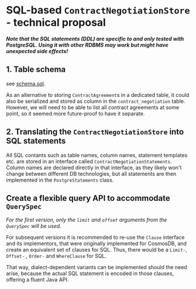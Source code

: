 # SQL-based `ContractNegotiationStore` - technical proposal

**_Note that the SQL statements (DDL) are specific to and only tested with PostgreSQL. Using it with other RDBMS may
work but might have unexpected side effects!_**

## 1. Table schema

see [schema.sql](docs/schema.sql).

As an alternative to storing `ContractAgreement`s in a dedicated table, it could also be serialized and stored as column
in the `contract_negotiation` table. However, we will need to be able to list all contract agreements at some point, so
it seemed more future-proof to have it separate.

## 2. Translating the `ContractNegotiationStore` into SQL statements

All SQL contants such as table names, column names, statement templates etc. are stored in an interface
called `ContractNegotiationStatements`. Column names are declared directly in that interface, as they likely won't
change between different DB technologies, but all statements are then implemented in the `PostgreStatements` class.

## Create a flexible query API to accommodate `QuerySpec`

_For the first version, only the `limit` and `offset` arguments from the `QuerySpec` will be used._

For subsequent versions it is recommended to re-use the `Clause` interface and its implementors, that were originally
implemented for CosmosDB, and create an equivalent set of clauses for SQL. Thus, there would be a `Limit-`, `Offset-`
, `Order-` and `WhereClause` for SQL.

That way, dialect-dependent variants can be implemented should the need arise, because the actual SQL statement is
encoded in those clauses, offering a fluent Java API.
